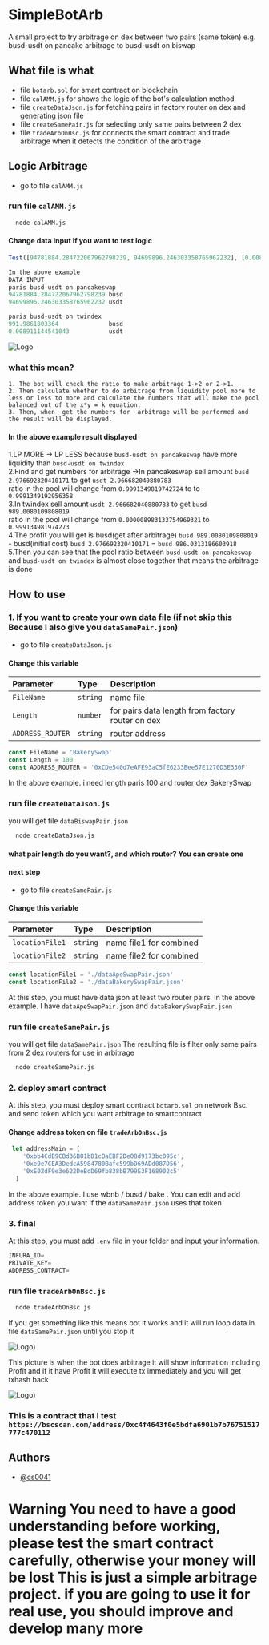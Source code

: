 
# SimpleBotArb

A small project to try arbitrage on dex between two pairs (same token) e.g. busd-usdt on pancake arbitrage to busd-usdt on biswap


## What file is what

- file `botarb.sol` for  smart contract on blockchain
- file `calAMM.js` for  shows the logic of the bot's calculation method
- file `createDataJson.js` for fetching pairs in factory router on dex and generating json file
- file `createSamePair.js` for selecting only same pairs between 2 dex
- file `tradeArbOnBsc.js` for connects the smart contract and trade arbitrage when it detects the condition of the arbitrage



## Logic Arbitrage 
- go to file `calAMM.js` 
### run file `calAMM.js`
```bash
  node calAMM.js
```
#### Change data input if you want to test logic
```javascript
Test([94781884.284722067962798239, 94699896.246303358765962232], [0.008911144541043 , 991.9861803364])
```
```javascript
In the above example 
DATA INPUT
paris busd-usdt on pancakeswap  
94781884.284722067962798239 busd       
94699896.246303358765962232 usdt     

paris busd-usdt on twindex
991.9861803364              busd 
0.008911144541043           usdt
```
![Logo](https://sv1.img.in.th/uxX6B.png)
### what this mean?
    1. The bot will check the ratio to make arbitrage 1->2 or 2->1.
    2. Then calculate whether to do arbitrage from liquidity pool more to less or less to more and calculate the numbers that will make the pool balanced out of the x*y = k equation.
    3. Then, when  get the numbers for  arbitrage will be performed and the result will be displayed.
#### In the above example  result displayed
1.LP MORE -> LP LESS because `busd-usdt on pancakeswap`  have more liquidity than `busd-usdt on twindex`\
2.Find and get numbers for  arbitrage ->In pancakeswap sell amount `busd 2.976692320410171` to get `usdt 2.966682040880783`\
ratio in the pool will change from `0.9991349819742724` to to `0.9991349192956358`\
3.In twindex sell amount `usdt 2.966682040880783` to get `busd 989.0080109808019`\
ratio in the pool will change from `0.000008983133754969321` to `0.999134981974273`\
4.The profit you will get is busd(get after arbitrage) `busd 989.0080109808019` - busd(initial cost)  `busd 2.976692320410171` = `busd 986.0313186603918`\
5.Then you can see that the pool ratio between `busd-usdt on pancakeswap` and `busd-usdt on twindex` is almost close together that means the arbitrage is done





## How to use
### 1. If you want to create your own data file (if not skip this Because I also give you `dataSamePair.json`)
- go to file `createDataJson.js` 



#### Change this variable
| Parameter | Type     | Description                |
| :-------- | :------- | :------------------------- |
| `FileName` | `string` | name file |
| `Length` | `number` | for pairs data length from factory router on dex  |
| `ADDRESS_ROUTER` | `string` | router address |

```javascript
const FileName = 'BakerySwap'
const Length = 100
const ADDRESS_ROUTER = '0xCDe540d7eAFE93aC5fE6233Bee57E1270D3E330F'
```
In the above example. i need length paris 100 and router dex BakerySwap

### run file `createDataJson.js`
you will get file `dataBiswapPair.json`


```bash
  node createDataJson.js
```

#### what pair length do you want?, and which router? You can create one
#### next step
- go to file `createSamePair.js`

#### Change this variable

| Parameter | Type     | Description                |
| :-------- | :------- | :------------------------- |
| `locationFile1` | `string` | name file1 for combined |
| `locationFile2` | `string` | name file2 for combined |


```javascript
const locationFile1 = './dataApeSwapPair.json'
const locationFile2 = './dataBakerySwapPair.json'
```

At this step, you must have data json at least two router pairs.
In the above example. I have `dataApeSwapPair.json` and `dataBakerySwapPair.json`

### run file `createSamePair.js`
you will get file `dataSamePair.json` The resulting file is filter only same pairs from 2 dex routers for use in arbitrage


```bash
  node createSamePair.js
```

### 2. deploy smart contract
At this step, you must deploy smart contract `botarb.sol` on network Bsc.
and send token which you want arbitrage to smartcontract

#### Change address token  on file `tradeArbOnBsc.js`
```javascript
 let addressMain = [
    '0xbb4CdB9CBd36B01bD1cBaEBF2De08d9173bc095c',
    '0xe9e7CEA3DedcA5984780Bafc599bD69ADd087D56',
    '0xE02dF9e3e622DeBdD69fb838bB799E3F168902c5'
  ]
```
In the above example. I use wbnb / busd / bake . You can edit and add address token you want if the `dataSamePair.json` uses that token

### 3. final
At this step, you must add `.env` file in your folder and input your information.
```javascript
INFURA_ID=
PRIVATE_KEY=
ADDRESS_CONTRACT=
```

### run file `tradeArbOnBsc.js`
```bash
  node tradeArbOnBsc.js
```
If you get something like this means bot  it works and it will run loop data in file `dataSamePair.json` until you stop it

![Logo](https://sv1.picz.in.th/images/2023/02/25/eWmiG9.png))

This picture is when the bot does arbitrage it will show information including Profit and if it have Profit it will execute tx immediately and you will get txhash back 

![Logo](https://sv1.picz.in.th/images/2023/02/25/eWmltR.png))



### This is a contract that I test `https://bscscan.com/address/0xc4f4643f0e5bdfa6901b7b76751517777c470112`








## Authors

- [@cs0041](https://github.com/cs0041)

# Warning You need to have a good understanding before working, please test the smart contract carefully, otherwise your money will be lost This is just a simple arbitrage project. if you are going to use it for real use, you should improve and develop many more
